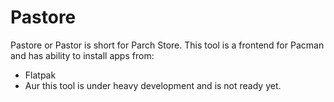 # Pastore
Pastore or Pastor is short for Parch Store.
This tool is a frontend for Pacman and has ability to install apps from:
- Flatpak
- Aur
this tool is under heavy development and is not ready yet. 
